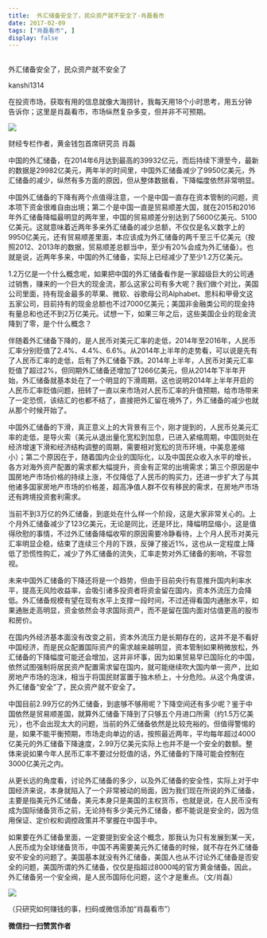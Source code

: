 ```yaml
---
title:  外汇储备安全了，民众资产就不安全了-肖磊看市
date: 2017-02-09
tags: ["肖磊看市", ]
display: false
---
```



## 



外汇储备安全了，民众资产就不安全了




kanshi1314




在投资市场，获取有用的信息就像大海捞针，我每天用18个小时思考，用五分钟告诉你；这里是肖磊看市，市场纵然复杂多变，但并非不可预期。




<img data-s="300,640" data-type="jpeg" src="http://mmbiz.qpic.cn/mmbiz_jpg/rIYcHn0KrPSuiaaGHWloNZoUPeh5ShuMwOonWj4eOicF43XicHPyHZ5zjoeLzFwia5dJLX6wZSufdrhJHREfKGemzA/0?wx_fmt=jpeg" data-ratio="0.6633333333333333" data-w="600"/>

财经专栏作者，黄金钱包首席研究员 肖磊



中国的外汇储备，在2014年6月达到最高的39932亿元，而后持续下滑至今，最新的数据是29982亿美元，两年半的时间里，中国外汇储备减少了9950亿美元，外汇储备的减少，纵然有多方面的原因，但从整体数据看，下降幅度依然非常明显。



中国外汇储备的下降有两个点值得注意，一个是中国一直存在资本管制的问题，资本项下资金很难自由出境；第二个是中国一直是贸易顺差大国，就在2015和2016年外汇储备降幅最明显的两年里，中国的贸易顺差分别达到了5600亿美元、5100亿美元。这就意味着近两年多来外汇储备的减少总额，不仅仅是名义数字上的9950亿美元，还有贸易顺差里面，本应该成为外汇储备的两千至三千亿美元（按照2012、2013年的数据，贸易顺差总额当中，至少有20%会成为外汇储备）。也就是说，近两年多来，中国的外汇储备，实际上已经减少了至少1.2万亿美元。



1.2万亿是一个什么概念呢，如果把中国的外汇储备看作是一家超级巨大的公司通过销售，赚来的一个巨大的现金流，那么这家公司有多大呢？我们做个对比，美国公司里面，持有现金最多的苹果、微软、谷歌母公司Alphabet、思科和甲骨文这五家公司，目前持有的现金总额也不过7000亿美元；美国非金融类公司的现金持有量总和也还不到2万亿美元。试想一下，如果三年之后，这些美国企业的现金流降到了零，是个什么概念？



伴随着外汇储备下降的，是人民币对美元汇率的走低，2014年至2016年，人民币汇率分别贬值了2.4%、4.4%、6.6%。从2014年上半年的走势看，可以说是先有了人民币汇率的走低，后有了外汇储备下跌。2014年上半年，人民币对美元汇率贬值了超过2%，但同期外汇储备还增加了1266亿美元，但从2014年下半年开始，外汇储备就基本处在了一个明显的下滑周期，这也说明2014年上半年开启的人民币汇率贬值问题，扭转了一直以来市场对人民币汇率的升值预期，给市场带来了一定恐慌，该结汇的也都不结了，直接把外汇留在境外了，外汇储备的减少也就从那个时候开始了。



中国外汇储备的下滑，真正意义上的大背景有三个，刚才提到的，人民币兑美元汇率的走低，是导火索（美元从退出量化宽松到加息，已进入紧缩周期，中国则处在经济增速下滑和经济结构调整的周期，需要相对宽松的货币环境，中美息差缩小）；第二个原因在于，随着国内企业的国际化，以及中国民众收入水平的增长，各方对海外资产配置的需求都大幅提升，资金有正常的出境需求；第三个原因是中国房地产市场价格的持续上涨，不仅降低了人民币的购买力，还进一步扩大了与其他诸多国家房地产市场的价格差，超高净值人群不仅有移民的需求，在房地产市场还有跨境投资套利需求。



当前不到3万亿的外汇储备，到底处在什么样一个阶段，这是大家非常关心的。上个月外汇储备减少了123亿美元，无论是同比，还是环比，降幅明显缩小，这是值得欣慰的事情，不过外汇储备降幅收窄的原因需要冷静看待，上个月人民币对美元汇率明显企稳，结束了连续三个月的下跌，反弹了接近1%，这也从一定程度上降低了恐慌性购汇，减少了外汇储备的流失，汇率走势对外汇储备的影响，不容忽视。



未来中国外汇储备的下降还将是一个趋势，但由于目前央行有意推升国内利率水平，提高无风险收益率，会吸引诸多投资者将资金留在国内，资本外流压力会降低。外汇储备规模有望在现有水平上支撑一段时间，不过还得看国内通胀水平，如果通胀走高明显，资金依然会寻求国际资产，而不是留在国内面对估值更高的股市和房价。



在国内外经济基本面没有改变之前，资本外流压力是长期存在的，这并不是不看好中国经济，而是民众配置国际资产的需求越来越明显，资本管制如果稍微放松，外汇储备的下降幅度可能还会增加，这并非坏事，因为如果贸易早已国际化的中国，依然试图强制将居民资产配置需求留在国内，就可能继续吹大国内单一资产，比如房地产市场的泡沫，相当于将国民财富置于独木桥上，十分危险。从这个角度讲，外汇储备“安全”了，民众资产就不安全了。



中国目前2.99万亿的外汇储备，到底够不够用呢？下降空间还有多少呢？鉴于中国依然是贸易顺差国，就算外汇储备下降到了只够五个月进口所需（约1.5万亿美元），也不会出现太大的问题，当前的外汇储备依然是比较充裕的。但值得警惕的是，如果不能平衡预期，市场走向单边的话，按照最近两年，平均每年超过4000亿美元的外汇储备下降速度，2.99万亿美元实际上也并不是一个安全的数额。整体来说如果今年人民币汇率不要过分贬值的话，外汇储备的下降可能会控制在3000亿美元之内。



从更长远的角度看，讨论外汇储备的多少，以及外汇储备的安全性，实际上对于中国经济来说，本身就陷入了一个非常被动的局面，因为我们现在所说的外汇储备，主要是指美元外汇储备，美元本身只是美国的主权货币，也就是说，在人民币没有成为国际储备货币之前，无论持有多少美元外汇储备，都不能说是安全的，因为信用保证、定价权和调控政策并不掌握在中国手中。



如果要在外汇储备里面，一定要提到安全这个概念，那我认为只有发展到某一天，人民币成为全球储备货币，中国不再需要美元外汇储备的时候，就不存在外汇储备安不安全的问题了。美国基本就没有外汇储备，美国人也从不讨论外汇储备是否安全的问题，美国所谓的外汇储备，仅仅是指超过8000吨的官方黄金储备。因此，外汇储备另一个安全阀，是人民币国际化问题，这个才是重点。（文/肖磊）



<img data-ratio="1" data-s="300,640" src="http://mmbiz.qpic.cn/mmbiz_jpg/rIYcHn0KrPSjOtc2kgTPibsxhaoD4Krel3cd9hnIh6dkibBqkMukKKL7yLxCYzuogxEG3qoO5MCBQgbXbldPxcLw/640?wx_fmt=jpeg" data-type="jpeg" data-w="430" style="box-sizing: border-box !important; word-wrap: break-word !important; visibility: visible !important; width: auto !important;" width="auto">

（只研究如何赚钱的事，扫码或微信添加“肖磊看市”）




**微信扫一扫赞赏作者**